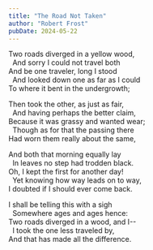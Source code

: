 ```yaml
---
title: "The Road Not Taken"
author: "Robert Frost"
pubDate: 2024-05-22
---
```

Two roads diverged in a yellow wood,  
&nbsp;&nbsp;And sorry I could not travel both  
And be one traveler, long I stood  
&nbsp;&nbsp;And looked down one as far as I could  
To where it bent in the undergrowth;  

Then took the other, as just as fair,  
&nbsp;&nbsp;And having perhaps the better claim,  
Because it was grassy and wanted wear;  
&nbsp;&nbsp;Though as for that the passing there  
Had worn them really about the same,  

And both that morning equally lay  
&nbsp;&nbsp;In leaves no step had trodden black.  
Oh, I kept the first for another day!  
&nbsp;&nbsp;Yet knowing how way leads on to way,  
I doubted if I should ever come back.  

I shall be telling this with a sigh  
&nbsp;&nbsp;Somewhere ages and ages hence:  
Two roads diverged in a wood, and I--  
&nbsp;&nbsp;I took the one less traveled by,  
And that has made all the difference.  
